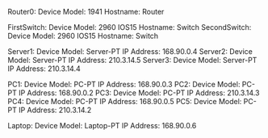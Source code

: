 Router0:
    Device Model: 1941
    Hostname: Router


FirstSwitch:
    Device Model: 2960 IOS15
    Hostname: Switch
SecondSwitch:
    Device Model: 2960 IOS15
    Hostname: Switch


Server1:
    Device Model: Server-PT
    IP Address: 168.90.0.4
Server2:
    Device Model: Server-PT
    IP Address: 210.3.14.5
Server3:
    Device Model: Server-PT
    IP Address: 210.3.14.4


PC1:
    Device Model: PC-PT
    IP Address: 168.90.0.3
PC2:
    Device Model: PC-PT
    IP Address: 168.90.0.2
PC3:
    Device Model: PC-PT
    IP Address: 210.3.14.3
PC4:
    Device Model: PC-PT
    IP Address: 168.90.0.5
PC5:
    Device Model: PC-PT
    IP Address: 210.3.14.2

Laptop:
    Device Model: Laptop-PT
    IP Address: 168.90.0.6
